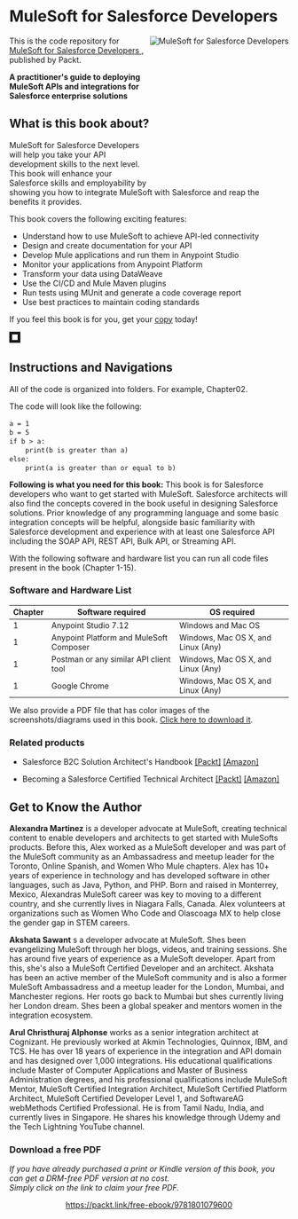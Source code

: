 


# MuleSoft for Salesforce Developers 

<a href="https://www.packtpub.com/product/mulesoft-for-salesforce-developers-architects/9781801079600?utm_source=github&utm_medium=repository&utm_campaign="><img src="https://static.packt-cdn.com/products/9781801079600/cover/smaller" alt="MuleSoft for Salesforce Developers " height="256px" align="right"></a>

This is the code repository for [MuleSoft for Salesforce Developers ](https://www.packtpub.com/product/mulesoft-for-salesforce-developers-architects/9781801079600?utm_source=github&utm_medium=repository&utm_campaign=), published by Packt.

**A practitioner's guide to deploying MuleSoft APIs and integrations for Salesforce enterprise solutions**

## What is this book about?
MuleSoft for Salesforce Developers will help you take your API development skills to the next level. This book will enhance your Salesforce skills and employability by showing you how to integrate MuleSoft with Salesforce and reap the benefits it provides.	

This book covers the following exciting features:

* Understand how to use MuleSoft to achieve API-led connectivity
* Design and create documentation for your API
* Develop Mule applications and run them in Anypoint Studio
* Monitor your applications from Anypoint Platform
* Transform your data using DataWeave
* Use the CI/CD and Mule Maven plugins
* Run tests using MUnit and generate a code coverage report
* Use best practices to maintain coding standards

If you feel this book is for you, get your [copy](https://www.amazon.com/dp/1801079609) today!

<a href="https://www.packtpub.com/?utm_source=github&utm_medium=banner&utm_campaign=GitHubBanner"><img src="https://raw.githubusercontent.com/PacktPublishing/GitHub/master/GitHub.png" 
alt="https://www.packtpub.com/" border="5" /></a>

## Instructions and Navigations
All of the code is organized into folders. For example, Chapter02.

The code will look like the following:
```
a = 1
b = 5
if b > a:
    print(b is greater than a)
else:
    print(a is greater than or equal to b)
```

**Following is what you need for this book:**
This book is for Salesforce developers who want to get started with MuleSoft. Salesforce architects will also find the concepts covered in the book useful in designing Salesforce solutions. Prior knowledge of any programming language and some basic integration concepts will be helpful, alongside basic familiarity with Salesforce development and experience with at least one Salesforce API including the SOAP API, REST API, Bulk API, or Streaming API.

With the following software and hardware list you can run all code files present in the book (Chapter 1-15).
### Software and Hardware List
| Chapter | Software required | OS required |
| -------- | ------------------------------------ | ----------------------------------- |
| 1 | Anypoint Studio 7.12 | Windows and Mac OS  |
| 1 | Anypoint Platform and MuleSoft Composer | Windows, Mac OS X, and Linux (Any) |
| 1 | Postman or any similar API client tool  | Windows, Mac OS X, and Linux (Any) |
| 1 | Google Chrome | Windows, Mac OS X, and Linux (Any) |

We also provide a PDF file that has color images of the screenshots/diagrams used in this book. [Click here to download it](https://static.packt-cdn.com/downloads/9781801079600_ColorImages.pdf).

### Related products
* Salesforce B2C Solution Architect's Handbook  [[Packt]](https://www.packtpub.com/product/salesforce-b2c-solution-architect-s-handbook/9781801817035?utm_source=github&utm_medium=repository&utm_campaign=) [[Amazon]](https://www.amazon.com/dp/1801817030)

* Becoming a Salesforce Certified Technical Architect  [[Packt]](https://www.packtpub.com/product/becoming-a-salesforce-certified-technical-architect/9781800568754?utm_source=github&utm_medium=repository&utm_campaign=) [[Amazon]](https://www.amazon.com/dp/1800568754)


## Get to Know the Author
**Alexandra Martinez**
is a developer advocate at MuleSoft, creating technical content to enable developers and architects to get started with MuleSofts products. Before this, Alex worked as a MuleSoft developer and was part of the MuleSoft community as an Ambassadress and meetup leader for the Toronto, Online Spanish, and Women Who Mule chapters. Alex has 10+ years of experience in technology and has developed software in other languages, such as Java, Python, and PHP. Born and raised in Monterrey, Mexico, Alexandras MuleSoft career was key to moving to a different country, and she currently lives in Niagara Falls, Canada. Alex volunteers at organizations such as Women Who Code and Olascoaga MX to help close the gender gap in STEM careers.

**Akshata Sawant**
s a developer advocate at MuleSoft. Shes been evangelizing MuleSoft through her blogs, videos, and training sessions. She has around five years of experience as a MuleSoft developer. Apart from this, she's also a MuleSoft Certified Developer and an architect. Akshata has been an active member of the MuleSoft community and is also a former MuleSoft Ambassadress and a meetup leader for the London, Mumbai, and Manchester regions. Her roots go back to Mumbai but shes currently living her London dream. Shes been a global speaker and mentors women in the integration ecosystem.

**Arul Christhuraj Alphonse**
works as a senior integration architect at Cognizant. He previously worked at Akmin Technologies, Quinnox, IBM, and TCS. He has over 18 years of experience in the integration and API domain and has designed over 1,000 integrations. His educational qualifications include Master of Computer Applications and Master of Business Administration degrees, and his professional qualifications include MuleSoft Mentor, MuleSoft Certified Integration Architect, MuleSoft Certified Platform Architect, MuleSoft Certified Developer Level 1, and SoftwareAG webMethods Certified Professional. He is from Tamil Nadu, India, and currently lives in Singapore. He shares his knowledge through Udemy and the Tech Lightning YouTube channel.


### Download a free PDF

 <i>If you have already purchased a print or Kindle version of this book, you can get a DRM-free PDF version at no cost.<br>Simply click on the link to claim your free PDF.</i>
<p align="center"> <a href="https://packt.link/free-ebook/9781801079600">https://packt.link/free-ebook/9781801079600 </a> </p>